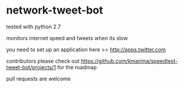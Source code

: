 # network-tweet-bot
tested with python 2.7

monitors internet speed and tweets when its slow
 
you need to set up an application here >> http://apps.twitter.com

contributors please check out https://github.com/kmarima/speedtest-tweet-bot/projects/1 for the roadmap

pull requests are welcome
